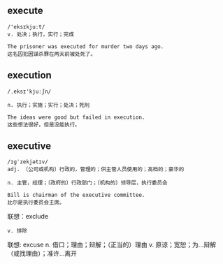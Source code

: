 ## execute
```
/'eksɪkjuːt/
v. 处决；执行，实行；完成

The prisoner was executed for murder two days ago.
这名囚犯因谋杀罪在两天前被处死了。
```

## execution 
```
/ˌeksɪ'kjuːʃn/

n. 执行；实施；实行；处决；死刑

The ideas were good but failed in execution.
这些想法很好，但是没能执行。
```

## executive
```
/ɪɡˈzekjətɪv/
adj. 〔公司或机构〕行政的，管理的；供主管人员使用的；高档的；豪华的

n. 主管，经理；〔政府的〕行政部门；〔机构的〕领导层，执行委员会

Bill is chairman of the executive committee.
比尔是执行委员会主席。
```

联想：exclude 
```
v. 排除
```

联想: excuse
n. 借口；理由；辩解；（正当的）理由
v. 原谅；宽恕；为…辩解（或找理由）；准许…离开